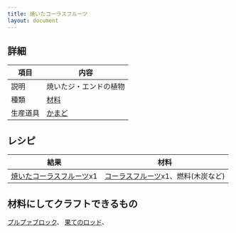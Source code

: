 ```yaml
---
title: 焼いたコーラスフルーツ
layout: document
---
```

## 詳細

|項目|内容|
|---|---|
|説明|焼いたジ・エンドの植物|
|種類|[材料](材料)|
|生産道具|[かまど](かまど)|

## レシピ

|結果|材料|
|---|---|
|[焼いたコーラスフルーツ](焼いたコーラスフルーツ)x1|[コーラスフルーツ](コーラスフルーツ)x1、燃料(木炭など)|

## 材料にしてクラフトできるもの

[プルプァブロック](プルプァブロック)、
[果てのロッド](果てのロッド)、
